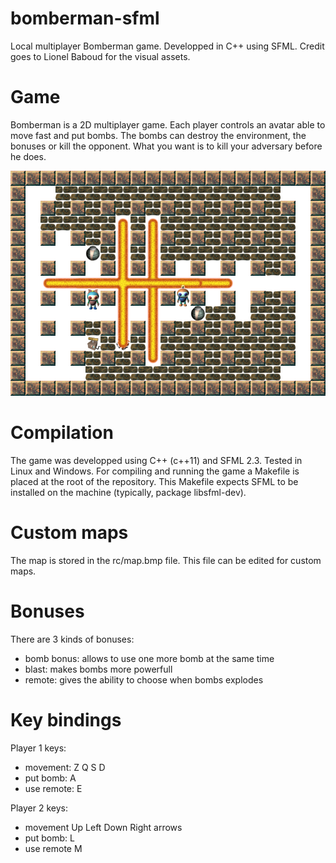 # bomberman-sfml
Local multiplayer Bomberman game. Developped in C++ using SFML.
Credit goes to Lionel Baboud for the visual assets.


# Game
Bomberman is a 2D multiplayer game. Each player controls an avatar able to move fast and put bombs. The bombs can destroy the environment, the bonuses or kill the opponent. What you want is to kill your adversary before he does.

![alt text](screenshots/screen_2.png "Screenshot of a game")


# Compilation
The game was developped using C++ (c++11) and SFML 2.3. Tested in Linux and Windows.
For compiling and running the game a Makefile is placed at the root of the repository. This Makefile expects SFML to be installed on the machine (typically, package libsfml-dev).


# Custom maps
The map is stored in the rc/map.bmp file. This file can be edited for custom maps.


# Bonuses
There are 3 kinds of bonuses:
* bomb bonus: allows to use one more bomb at the same time
* blast: makes bombs more powerfull
* remote: gives the ability to choose when bombs explodes


# Key bindings
Player 1 keys:
* movement: Z Q S D
* put bomb: A
* use remote: E

Player 2 keys:
* movement Up Left Down Right arrows
* put bomb: L
* use remote M
